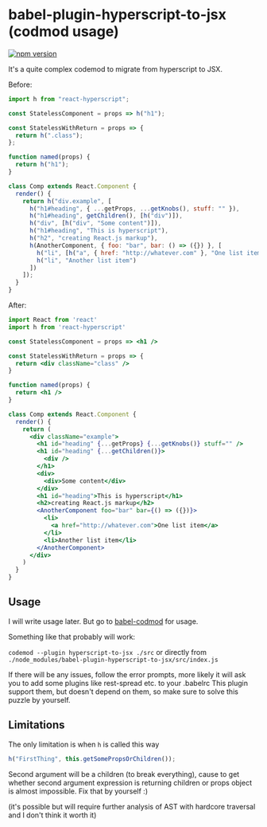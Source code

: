 # babel-plugin-hyperscript-to-jsx (codmod usage)
[![npm version](https://badge.fury.io/js/babel-plugin-hyperscript-to-jsx.svg)](https://badge.fury.io/js/babel-plugin-hyperscript-to-jsx)

It's a quite complex codemod to migrate from hyperscript to JSX.

Before:

```javascript
import h from "react-hyperscript";

const StatelessComponent = props => h("h1");

const StatelessWithReturn = props => {
  return h(".class");
};

function named(props) {
  return h("h1");
}

class Comp extends React.Component {
  render() {
    return h("div.example", [
      h("h1#heading", { ...getProps, ...getKnobs(), stuff: "" }),
      h("h1#heading", getChildren(), [h("div")]),
      h("div", [h("div", "Some content")]),
      h("h1#heading", "This is hyperscript"),
      h("h2", "creating React.js markup"),
      h(AnotherComponent, { foo: "bar", bar: () => ({}) }, [
        h("li", [h("a", { href: "http://whatever.com" }, "One list item")]),
        h("li", "Another list item")
      ])
    ]);
  }
}
```

After:

```jsx harmony
import React from 'react'
import h from 'react-hyperscript'

const StatelessComponent = props => <h1 />

const StatelessWithReturn = props => {
  return <div className="class" />
}

function named(props) {
  return <h1 />
}

class Comp extends React.Component {
  render() {
    return (
      <div className="example">
        <h1 id="heading" {...getProps} {...getKnobs()} stuff="" />
        <h1 id="heading" {...getChildren()}>
          <div />
        </h1>
        <div>
          <div>Some content</div>
        </div>
        <h1 id="heading">This is hyperscript</h1>
        <h2>creating React.js markup</h2>
        <AnotherComponent foo="bar" bar={() => ({})}>
          <li>
            <a href="http://whatever.com">One list item</a>
          </li>
          <li>Another list item</li>
        </AnotherComponent>
      </div>
    )
  }
}
```

## Usage

I will write usage later. But go to [babel-codmod](https://github.com/square/babel-codemod) for usage.

Something like that probably will work:

`codemod --plugin hyperscript-to-jsx ./src` or directly from `./node_modules/babel-plugin-hyperscript-to-jsx/src/index.js`

If there will be any issues, follow the error prompts, more likely it will ask you to add some plugins like rest-spread etc. to your .babelrc
This plugin support them, but doesn't depend on them, so make sure to solve this puzzle by yourself.

## Limitations

The only limitation is when `h` is called this way

```javascript
h("FirstThing", this.getSomePropsOrChildren());
```

Second argument will be a children (to break everything), cause to get whether second argument expression is returning children or props object is almost impossible.
Fix that by yourself :)

(it's possible but will require further analysis of AST with hardcore traversal and I don't think it worth it)
